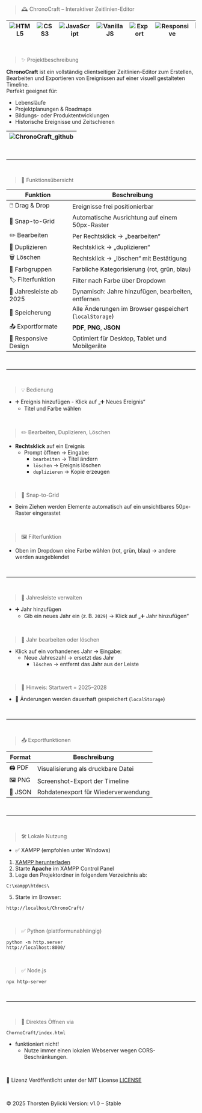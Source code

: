 > 🕰️ ChronoCraft – Interaktiver Zeitlinien-Editor

![HTML5](https://img.shields.io/badge/HTML5-%23E34F26?style=for-the-badge&logo=html5&logoColor=white) | ![CSS3](https://img.shields.io/badge/CSS3-%231572B6?style=for-the-badge&logo=css3&logoColor=white) | ![JavaScript](https://img.shields.io/badge/JavaScript-%23F7DF1E?style=for-the-badge&logo=javascript&logoColor=black) | ![VanillaJS](https://img.shields.io/badge/Vanilla_JS-pure-yellow?style=for-the-badge&logo=javascript) | ![Export](https://img.shields.io/badge/Export-PDF%20%7C%20PNG%20%7C%20JSON-00fff7?style=for-the-badge) | ![Responsive](https://img.shields.io/badge/Responsive-Yes-green?style=for-the-badge) | ![License](https://img.shields.io/badge/License-MIT-informational?style=for-the-badge) |
|---|---|---|---|---|---|---|

<br>

> ✨ Projektbeschreibung

**ChronoCraft** ist ein vollständig clientseitiger Zeitlinien-Editor zum Erstellen, Bearbeiten und Exportieren von Ereignissen auf einer visuell gestalteten Timeline.  
Perfekt geeignet für:

- Lebensläufe
- Projektplanungen & Roadmaps
- Bildungs- oder Produktentwicklungen
- Historische Ereignisse und Zeitschienen

|![ChronoCraft_github](https://github.com/user-attachments/assets/0e0ed87e-a702-4344-a5f2-56e74e13ad69)|
|---|

<br>

---

<br>

> 🔧 Funktionsübersicht

| Funktion                | Beschreibung                                               |
|-------------------------|------------------------------------------------------------|
| 🖱️ Drag & Drop           | Ereignisse frei positionierbar                            |
| 📐 Snap-to-Grid          | Automatische Ausrichtung auf einem 50px-Raster            |
| ✏️ Bearbeiten            | Per Rechtsklick → „bearbeiten“                            |
| 🔁 Duplizieren           | Rechtsklick → „duplizieren“                               |
| 🗑️ Löschen               | Rechtsklick → „löschen“ mit Bestätigung                   |
| 🎨 Farbgruppen           | Farbliche Kategorisierung (rot, grün, blau)               |
| 🏷️ Filterfunktion        | Filter nach Farbe über Dropdown                           |
| 📅 Jahresleiste ab 2025  | Dynamisch: Jahre hinzufügen, bearbeiten, entfernen        |
| 🧠 Speicherung           | Alle Änderungen im Browser gespeichert (`localStorage`)   |
| 📤 Exportformate         | **PDF**, **PNG**, **JSON**                                |
| 📱 Responsive Design     | Optimiert für Desktop, Tablet und Mobilgeräte             |

<br>

---

<br>

> 💡 Bedienung
  -  ➕ Ereignis hinzufügen
    - Klick auf „➕ Neues Ereignis“
      - Titel und Farbe wählen

<br>

> ✏️ Bearbeiten, Duplizieren, Löschen
  - **Rechtsklick** auf ein Ereignis
    - Prompt öffnen → Eingabe:
       - `bearbeiten` → Titel ändern
       - `löschen` → Ereignis löschen
       - `duplizieren` → Kopie erzeugen

<br>

> 🎯 Snap-to-Grid
  - Beim Ziehen werden Elemente automatisch auf ein unsichtbares 50px-Raster eingerastet

<br>

> 🖼️ Filterfunktion
  - Oben im Dropdown eine Farbe wählen (rot, grün, blau) → andere werden ausgeblendet

<br>

---

<br>

> 📅 Jahresleiste verwalten

  - ➕ Jahr hinzufügen
    - Gib ein neues Jahr ein (z. B. `2029`) → Klick auf „➕ Jahr hinzufügen“

<br>

> 🧾 Jahr bearbeiten oder löschen
  - Klick auf ein vorhandenes Jahr → Eingabe:
    - Neue Jahreszahl → ersetzt das Jahr
      - `löschen` → entfernt das Jahr aus der Leiste

<br>

> 📌 Hinweis: Startwert = 2025–2028  
  - 💾 Änderungen werden dauerhaft gespeichert (`localStorage`)

<br>

---

<br>

> 📤 Exportfunktionen

| Format | Beschreibung |
|--------|--------------|
| 🖨️ PDF   | Visualisierung als druckbare Datei |
| 🖼️ PNG   | Screenshot-Export der Timeline       |
| 📁 JSON | Rohdatenexport für Wiederverwendung  |

<br>

---

<br>

> 🛠️ Lokale Nutzung
  - ✅ XAMPP (empfohlen unter Windows)

1. [XAMPP herunterladen](https://www.apachefriends.org/de/index.html)
2. Starte **Apache** im XAMPP Control Panel
3. Lege den Projektordner in folgendem Verzeichnis ab:

```yarn
C:\xampp\htdocs\
```

5. Starte im Browser:
   
```yarn
http://localhost/ChronoCraft/
```

<br>

> ✅ Python (plattformunabhängig)

```yarn
python -m http.server
http://localhost:8000/
```

<br>

> ✅ Node.js

```yarn
npx http-server
```

<br>

---

<br>

>🛑 Direktes Öffnen via

```yarn
ChornoCraft/index.html
````

- funktioniert nicht!
  - Nutze immer einen lokalen Webserver wegen CORS-Beschränkungen.

<br>

📝 Lizenz
Veröffentlicht unter der MIT License [LICENSE](LICENSE)

<br>

© 2025 Thorsten Bylicki
Version: v1.0 – Stable
